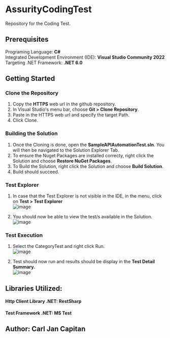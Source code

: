 # AssurityCodingTest
Repository for the Coding Test.

## Prerequisites
Programing Language: **C#** <br />
Integrated Development Environment (IDE): **Visual Studio Community 2022** <br />
Targeting .NET Framework: **.NET 6.0** <br />

## Getting Started
### Clone the Repository
1. Copy the **HTTPS** web url in the github repository. <br />
2. In Visual Studio's menu bar, choose **Git > Clone Repository**. <br />
3. Paste in the HTTPS web url and specify the target Path. <br />
4. Click Clone. <br />

### Building the Solution
1. Once the Cloning is done, open the **SampleAPIAutomationTest.sln**. You will then be navigated to the Solution Explorer Tab. <br />
2. To ensure the Nuget Packages are installed correcty, right click the Solution and choose **Restore NuGet Packages**. <br />
3. To Build the Solution, right click the Solution and choose **Build Solution**. <br />
4. Build should succeed. <br />

### Test Explorer
1. In case that the Test Explorer is not visible in the IDE, in the menu, click on **Test > Test Explorer** <br />
![image](https://github.com/CarlCapitanHub/AssurityCodingTest/assets/135119145/819f8bc5-9be5-4ee1-8dff-ddace0e6ecf4)

2. You should now be able to view the test/s available in the Solution. <br />
![image](https://github.com/CarlCapitanHub/AssurityCodingTest/assets/135119145/c2ccdbb2-f9b7-4a27-9516-9469455a3d16)

### Test Execution
1. Select the CategoryTest and right click Run. <br />
![image](https://github.com/CarlCapitanHub/AssurityCodingTest/assets/135119145/b8f44348-59e6-40ea-9f72-c7b7fdcf6097)

2. Test should now run and results should be display in the **Test Detail Summary.** <br />
![image](https://github.com/CarlCapitanHub/AssurityCodingTest/assets/135119145/1688c224-8609-449f-a300-94f2296890d6)

## Libraries Utilized:
#### Http Client Library .NET: **RestSharp**
#### Test Framework .NET: **MS Test**

## Author: **Carl Jan Capitan**
